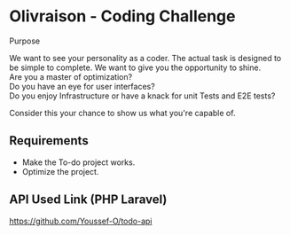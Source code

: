 
# Olivraison - Coding Challenge

Purpose

We want to see your personality as a coder. The actual task is designed to be simple to complete. We want to give you the opportunity to shine. <br/>Are you a master of optimization? <br/>Do you have an eye for user interfaces? <br/>Do you enjoy Infrastructure or have a knack for unit Tests and E2E tests? <br/>

Consider this your chance to show us what you're capable of.

## Requirements

- Make the To-do project works.
- Optimize the project.

## API Used Link (PHP Laravel)
https://github.com/Youssef-O/todo-api
